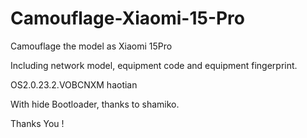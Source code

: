 # Camouflage-Xiaomi-15-Pro
Camouflage the model as Xiaomi 15Pro

Including network model, equipment code and equipment fingerprint.

OS2.0.23.2.VOBCNXM haotian

With hide Bootloader, thanks to shamiko.

Thanks You !
